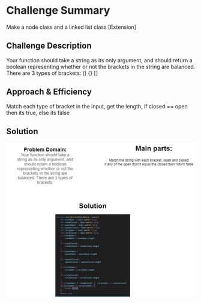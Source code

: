 # Challenge Summary
Make a node class and a linked list class [Extension]
## Challenge Description
Your function should take a string as its only argument, and should return a boolean representing whether or not the brackets in the string are balanced. There are 3 types of brackets: () {} []
## Approach & Efficiency
Match each type of bracket in the input, get the length, if closed == open then its true, else its false
## Solution
![whiteboard](untitled.jpg)